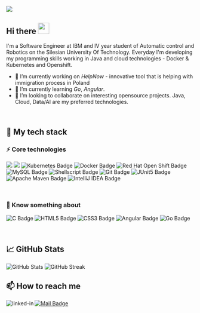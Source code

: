 ![](https://www.aesdes.org/wp-content/uploads/2021/01/efb04e6f0baea1928e6f8dbcf626a7c7.png)

## Hi there <img src="https://media.giphy.com/media/hvRJCLFzcasrR4ia7z/giphy.gif" width="30px"/>

I'm a Software Engineer at IBM and IV year student of Automatic control and Robotics on the Silesian University Of Technology.
Everyday I'm developing my programming skills working in Java and cloud technologies - Docker & Kubernetes and Openshift.
- 🔭 I’m currently working on _HelpNow_ - innovative tool that is helping with immigration process in Poland
- 🌱 I’m currently learning _Go_, _Angular_.
- 👯 I’m looking to collaborate on interesting opensource projects. Java, Cloud, Data/AI are my preferred technologies.
<br>

## 🧬 My tech stack
### ⚡ Core technologies
<img src="https://img.shields.io/badge/Java-ED8B00?style=for-the-badge&logo=java&logoColor=white">  <img src="https://img.shields.io/badge/spring%20-%236DB33F.svg?&style=for-the-badge&logo=spring&logoColor=white"/> 
<img src="https://img.shields.io/badge/Kubernetes-326CE5?logo=kubernetes&logoColor=fff&style=for-the-badge" alt="Kubernetes Badge"> 
<img src="https://img.shields.io/badge/Docker-2496ED?logo=docker&logoColor=fff&style=for-the-badge" alt="Docker Badge"> 
<img src="https://img.shields.io/badge/Red%20Hat%20Open%20Shift-E00?logo=redhatopenshift&logoColor=fff&style=for-the-badge" alt="Red Hat Open Shift Badge"> 
<img src="https://img.shields.io/badge/MySQL-4479A1?logo=mysql&logoColor=fff&style=for-the-badge" alt="MySQL Badge"> 
<img src="https://img.shields.io/badge/shell_script-%23121011.svg?style=for-the-badge&logo=gnu-bash&logoColor=white" alt="Shellscript Badge"> 
<img src="https://img.shields.io/badge/Git-F05032?logo=git&logoColor=fff&style=for-the-badge" alt="Git Badge">
<img src="https://img.shields.io/badge/JUnit5-25A162?logo=junit5&logoColor=fff&style=for-the-badge" alt="JUnit5 Badge">
<img src="https://img.shields.io/badge/Apache%20Maven-C71A36?logo=apachemaven&logoColor=fff&style=for-the-badge" alt="Apache Maven Badge">
<img src="https://img.shields.io/badge/IntelliJ%20IDEA-000?logo=intellijidea&logoColor=fff&style=for-the-badge" alt="IntelliJ IDEA Badge"> 

<br>

### 🔮 Know something about
<img src="https://img.shields.io/badge/C-A8B9CC?logo=c&logoColor=fff&style=for-the-badge" alt="C Badge">  <img src="https://img.shields.io/badge/HTML5-E34F26?logo=html5&logoColor=fff&style=for-the-badge" alt="HTML5 Badge">
<img src="https://img.shields.io/badge/CSS3-1572B6?logo=css3&logoColor=fff&style=for-the-badge" alt="CSS3 Badge">
<img src="https://img.shields.io/badge/Angular-DD0031?logo=angular&logoColor=fff&style=for-the-badge" alt="Angular Badge">
<img src="https://img.shields.io/badge/Go-00ADD8?logo=go&logoColor=fff&style=for-the-badge" alt="Go Badge">

<br>

## 📈 GitHub Stats

![GitHub Stats](https://github-readme-stats.vercel.app/api?username=tojoos&show_icons=true&card_width=380&count_private=true&include_all_commits=true&hide_border=true&theme=radical) ![GitHub Streak](https://streak-stats.demolab.com?user=tojoos&theme=radical&hide_border=true)

## 📫 How to reach me
[<img align="left" alt="linked-in" src="https://img.shields.io/badge/linkedin-%230077B5.svg?&style=for-the-badge&logo=linkedin&logoColor=white"/>](https://www.linkedin.com/in/jan-olszówka-051b54209/) 
[<img src="https://img.shields.io/badge/Mail-005FF9?logo=maildotru&logoColor=fff&style=for-the-badge" alt="Mail Badge">](mailto:olszowkabusiness@gmail.com) 

